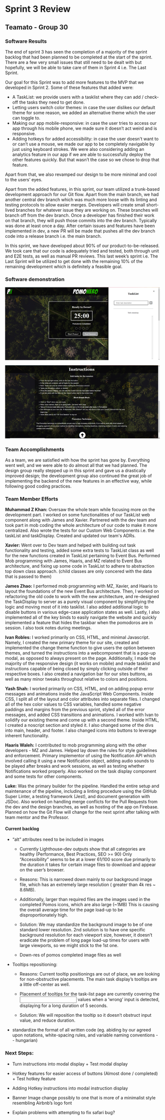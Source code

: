 # Sprint 3 Review

## Teamato - Group 30

### Software Results
The end of sprint 3 has seen the completion of a majority of the sprint backlog that had been planned to be completed at the start of the sprint. There are a few very small issues that still need to be dealt with but hopefully, we will be able to take care of them in Sprint 4 i.e. The Last Sprint.

Our goal for this Sprint was to add more features to the MVP that we developed in Sprint 2. Some of these features that added were: 
* A TaskList: we provide users with a tasklist where they can add / check-off the tasks they need to get done. 
* Letting users switch color themes: in case the user dislikes our default theme for some reason, we added an alternative theme which the user can toggle to.
* Making our app mobile-responsive: in case the user tries to access our app through his mobile phone, we made sure it doesn’t act weird and is responsive.
* Adding hotkeys for added accessibility: in case the user doesn't want to or can’t use a mouse, we made our app to be completely navigable by just using keyboard strokes. 
We were also considering adding an analytics feature in our app if we are able to successfully deploy the other features quickly. But that wasn’t the case so we chose to drop that feature.

Apart from that, we also revamped our design to be more minimal and cool to the users’ eyes.

Apart from the added features, in this sprint, our team utilized a trunk-based development approach for our Git flow. Apart from the main branch, we had another central dev branch which was much more loose with its linting and testing protocols to allow easier merges. Developers will create small short-lived branches for whatever issue they are working on. These branches will branch off from the dev branch. Once a developer has finished their work on that branch, they will push those commits into the dev branch. Typically was done at least once a day. After certain issues and features have been implemented in dev, a new PR will be made that pushes all the dev branch code into a release branch i.e. the main branch.

In this sprint, we have developed about 90% of our product-to-be-released. We took care that our code is adequately tried and tested, both through unit and E2E tests, as well as manual PR reviews. This last week’s sprint i.e. The Last Sprint will be utilized to get done with the remaining 10% of the remaining development which is definitely a feasible goal.

### Software demonstration

![Software first screen](../misc/img/sprint3first.png)

![Software second screen](../misc/img/sprint3second.png)

### Team Accomplishments
As a team, we are satisfied with how the sprint has gone by. Everything went well, and we were able to do almost all that we had planned. The design group really stepped up in this sprint and gave us a drastically improved design; the development group also continued the great job of implementing the backend of the new features in an effective way, while following good coding practices.

### Team Member Efforts

**Muhammad Z Khan:** Oversaw the whole team while focusing more on the development part. I worked on some functionalities of our TaskList web component along with James and Xavier. Partnered with the dev team and took part in mob coding the whole architecture of our code to make it more centralized. Also wrote the tests for our Custom Web Components i.e. the taskList and taskDisplay. Created and updated our team's ADRs.

**Xavier:** Went over to Dev team and helped with building out task functionality and testing, added some extra tests to TaskList class as well for the new functions created in TaskList pertaining to Event Bus. Performed Mob programming with James, Haaris, and MZ related to Event Bus architecture, and fixing up some code in TaskList to adhere to abstraction top down class approach. (child classes are only concered with the data that is passed to them)

**James Zhao:** I performed mob programming with MZ, Xavier, and Haaris to layout the foundations of the new Event Bus architecture. Then, I worked on refactoring the old code to work with the new architecture, and re-designed the TaskDisplay to server as a purely visual component by simplifying the logic and moving most of it into tasklist. I also added additional logic to disable buttons in various edge-case application states as well. Lastly, I also implemented all of the key binds to easily navigate the website and quickly implemented a feature that hides the taskbar when the pomodoros are in session. I also took notes during meetings.

**Ivan Robles:** I worked primarily on CSS, HTML, and minimal Javascript. Namely, I created the new primary theme for our site, created and implemented the change theme function to give users the option between themes, and turned the instructions into a webcomponent that is a pop-up modal, as opposed to always present on the page. Additionally, I made the majority of the responsive design (it works on mobile) and made tasklist and instructions capable of being closed by simply clicking outside of their respective boxes. I also created a navigation bar for our sites buttons, as well as many minor tweaks throughout relative to colors and positions.

**Yash Shah:** I worked primarily on CSS, HTML, and on adding popup error messages and animations inside the JavaScript Web Components. Inside CSS, I split all of the layout and color attributes into separate files. I changed all of the hex color values to CSS variables, handled some negative paddings and margins from the previous sprint, styled all of the error messages, and added CSS transitions and animations. I worked with Ivan to solidify our existing theme and come up with a second theme. Inside HTML, I created a noscript section and styled it. I also changed some of the divs into main, header, and footer. I also changed icons into buttons to leverage inherent functionality.

**Haaris Waleh:** I contributed to mob programming along with the other developers - MZ and James. Helped lay down the rules for style guidelines and enforcement. Primary implementor of using the Notification API which involved calling it using a new Notification object, adding audio sounds to be played after breaks and work sessions, as well as testing whether Notifications worked properly. Also worked on the task display component and some tests for other components.

**Luke:** Was the primary builder for the pipeline. Handled the entire setup and maintenance of the pipeline, including a linting procedure using the GitHub Super Linter, a testing framework (Jest), and document generation with JSDoc. Also worked on handling merge conflicts for the Pull Requests from the dev and the design branches, as well as hosting of the app on Firebase. Planned on how the Git Flow will change for the next sprint after talking with team mentor and the Professor.

#### Current backlog 

- “alt” attributes need to be included in images <img>

  - Currently Lighthouse-dev outputs show that all categories are healthy (Performance, Best Practices, SEO  >= 90) Only “Accessibility” seems to be at a lower 61/100 score due primarily to the duration it takes for certain image files to download and appear on the user’s browser. 

  - Reasons: This is narrowed down mainly to our background image file, which has an extremely large resolution ( greater than 4k res ~ 8.6MB). 
  - Additionally, larger than required files are the images used in the completed Pomos icons, which are also large (~1MB) This is causing the overall average time for the page load-up to be disproportionately high. 

  - Solution: We may standardize the background image to be of one standard lower resolution. 2nd solution is to have one specific background resolution for each viewport size, however, it doesn’t eradicate the problem of long page load-up times for users with large viewports, so we might stick to the 1st one. 
  - Down-res of pomos completed image files as well

- Tooltips repositioning:
  - Reasons: Current tooltip positionings are out of place, we are looking for non-obstructive placements. The main task display’s tooltips are a little off-center as well. 

  - Placement of tooltips for the task-list page are currently covering the <input> values when a ‘wrong’ input is detected, displaying for a long duration of 5 seconds. 

  - Solution:
    We will reposition the tooltip so it doesn’t obstruct input value, and reduce duration.
    
- standardize the format of all written code (eg. abiding by our agreed upon notations, white-spacing rules, and variable naming conventions -- hungarian)

 
### Next Steps: 

- Turn instructions into modal display + Test modal display

- Hotkey features for easier access of buttons (Almost done / completed) + Test hotkey feature

- Adding Hotkey instructions into modal instruction display 

- Banner Image change possibly to one that is more of a minimalist style resembling Airbnb’s logo font

- Explain problems with attempting to fix safari bug?

